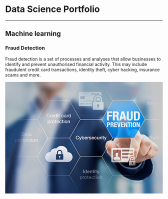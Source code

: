# Data Science Portfolio

---

## Machine learning

### Fraud Detection

Fraud detection is a set of processes and analyses that allow businesses to identify and prevent unauthorised financial activity. This may include fraudulent credit card transactions, identity theft, cyber hacking, insurance scams and more.


<center><img src="assets/img/fraud_detection.jpg"/></center>
